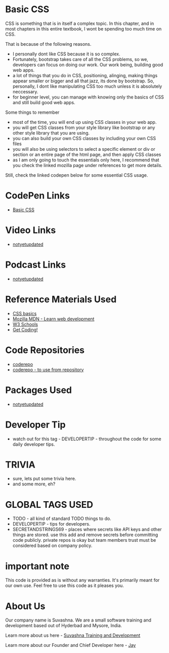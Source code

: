 # Basic CSS

CSS is something that is in itself a complex topic. In this chapter, and in most chapters in this entire textbook, I wont be spending too much time on CSS.

That is because of the following reasons.

* I personally dont like CSS because it is so complex.
* Fortunately, bootstrap takes care of all the CSS problems, so we, developers can focus on doing our work. Our work being, building good web apps.
* a lot of things that you do in CSS, positioning, alinging, making things appear smaller or bigger and all that jazz, its done by bootstrap. So, personally, I dont like manipulating CSS too much unless it is absolutely neccessary. 
* for beginner level, you can manage with knowing only the basics of CSS and still build good web apps.

Some things to remember

* most of the time, you will end up using CSS classes in your web app.
* you will get CSS classes from your style library like bootstrap or any other style library that you are using.
* you can also build your own CSS classes by including your own CSS files
* you will also be using selectors to select a specific element or div or section or an entire page of the html page, and then apply CSS classes
* as I am only going to touch the essentials only here, I recommend that you check the linked mozilla page under references to get more details. 

Still, check the linked codepen below for some essential CSS usage.

# CodePen Links

* [Basic CSS](https://codepen.io/jay-pancodu/pen/BajyeKm)

# Video Links

* [notyetupdated](Link)

# Podcast Links

* [notyetupdated](Link)

# Reference Materials Used 

* [CSS basics](https://developer.mozilla.org/en-US/docs/Learn/Getting_started_with_the_web/CSS_basics)
* [Mozilla MDN - Learn web development](https://developer.mozilla.org/en-US/docs/Learn)
* [W3 Schools](https://www.w3schools.com)
* [Get Coding!](https://getcodingkids.com/missions/)

# Code Repositories

* [coderepo](https://github.com/Jay-study-nildana/Tutorials/tree/master/WebCode/basic-css) 
* [coderepo - to use from repository](../WebCode/basic-css/)

# Packages Used 

* [notyetupdated](Link)

# Developer Tip 

* watch out for this tag - DEVELOPERTIP - throughout the code for some daily developer tips.

# TRIVIA 

* sure, lets put some trivia here.
* and some more, eh?

# GLOBAL TAGS USED

* TODO - all kind of standard TODO things to do. 
* DEVELOPERTIP - tips for developers.
* SECRETANDSTRINGS69 - places where secrets like API keys and other things are stored. use this add and remove secrets before committing code publicly. private repos is okay but team members trust must be considered based on company policy. 

# important note 

This code is provided as is without any warranties. It's primarily meant for our own use. Feel free to use this code as it pleases you.

# About Us

Our company name is Suvashna. We are a small software training and development based out of Hyderbad and Mysore, India. 

Learn more about us here - [Suvashna Training and Development](https://suvashna.com)

Learn more about our Founder and Chief Developer here - [Jay](http://thechalakas.com)